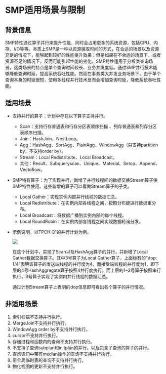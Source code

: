 # SMP适用场景与限制

## 背景信息<a name="section155811351756"></a>

SMP特性通过算子并行来提升性能，同时会占用更多的系统资源，包括CPU、内存、I/O等等。本质上SMP是一种以资源换取时间的方式，在合适的场景以及资源充足的情况下，能够起到较好的性能提升效果；但是如果在不合适的场景下，或者资源不足的情况下，反而可能引起性能的劣化。SMP特性适用于分析类查询场景，这类场景的特点是单个查询时间较长、业务并发度低。通过SMP并行技术能够降低查询时延，提高系统吞吐性能。然而在事务类大并发业务场景下，由于单个查询本身的时延很短，使用多线程并行技术反而会增加查询时延，降低系统吞吐性能。

## 适用场景<a name="section2030915336616"></a>

-   支持并行的算子：计划中存在以下算子支持并行。
    -   Scan：支持行存普通表和行存分区表顺序扫描 、列存普通表和列存分区表顺序扫描。
    -   Join：HashJoin、NestLoop。
    -   Agg：HashAgg、SortAgg、PlainAgg、WindowAgg（只支持partition by，不支持order by）。
    -   Stream：Local Redistribute、Local Broadcast。
    -   其他：Result、Subqueryscan、Unique、Material、Setop、Append、VectoRow。

-   SMP特有算子：为了实现并行，新增了并行线程间的数据交换Stream算子供SMP特性使用。这些新增的算子可以看做Stream算子的子类。
    -   Local Gather：实现实例内部并行线程的数据汇总。
    -   Local Redistribute：在实例内部各线程之间，按照分布键进行数据重分布。
    -   Local Broadcast：将数据广播到实例内部的每个线程。
    -   Local RoundRobin：在实例内部各线程之间实现数据轮询分发。

-   示例说明，以TPCH Q1的并行计划为例。

    ![](figures/zh-cn_image_0000001156347657.png)

    在这个计划中，实现了Scan以及HashAgg算子的并行，并新增了Local Gather数据交换算子。其中3号算子为Local Gather算子，上面标有的“dop: 1/4”表明该算子的发送端线程的并行度为4，而接受端线程的并行度为1，即下层的4号HashAggregate算子按照4并行度执行，而上层的1\~2号算子按照串行执行，3号算子实现了实例内并行线程的数据汇总。

    通过计划Stream算子上表明的dop信息即可看出各个算子的并行情况。


## 非适用场景<a name="section35477181017"></a>

1.  索引扫描不支持并行执行。
2.  MergeJoin不支持并行执行。
3.  WindowAgg order by不支持并行执行。
4.  cursor不支持并行执行。
5.  存储过程和函数内的查询不支持并行执行。
6.  不支持子查询subplan和initplan的并行，以及包含子查询的算子的并行。
7.  查询语句中带有median操作的查询不支持并行执行。
8.  带全局临时表的查询不支持并行执行。
9.  物化视图的更新不支持并行执行。

